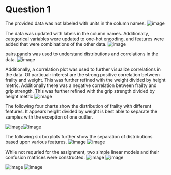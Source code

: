 # Question 1
The provided data was not labeled with units in the column names.
![image](https://github.com/Luke-J-Miller/CS5530/assets/111100132/4ee0273a-c339-41ca-a6ee-dd5086af8c6f)  
  
The data was updated with labels in the column names.  Additionally, categorical variables were updated to one-hot encoding, and features were added that were combinations of the other data.
![image](https://github.com/Luke-J-Miller/CS5530/assets/111100132/3280d678-5cd0-439b-a725-06890e0cc84f)  
  
pairs.panels was used to understand distributions and correlations in the data.
![image](https://github.com/Luke-J-Miller/CS5530/assets/111100132/242b5680-2009-4543-b7c8-c6de581ead05)  
  
Additionally, a correlation plot was used to further visualize correlations in the data. Of particualr interest are the strong positive correlation between frailty and weight. This was further refined with the weight divided by height metric.  Additionally there was a negative correlation between frailty and grip strength.  This was further refined with the grip strength divided by height metric
![image](https://github.com/Luke-J-Miller/CS5530/assets/111100132/46df5123-03f5-487e-9a5e-91b5bc6ed579)  
  
The following four charts show the distribution of frailty with different features.  It appears height divided by weight is best able to separate the samples with the exception of one outlier.  
  
![image](https://github.com/Luke-J-Miller/CS5530/assets/111100132/0a74b1dd-e7a2-47db-9980-34e7d1a34ed7)![image](https://github.com/Luke-J-Miller/CS5530/assets/111100132/51288a36-b499-4fb4-bbaa-5beefba2f7a5)  
  
The following six boxplots further show the separation of distributions based upon various features.
![image](https://github.com/Luke-J-Miller/CS5530/assets/111100132/14a77501-9aab-41fb-b8af-1279cf574685)
![image](https://github.com/Luke-J-Miller/CS5530/assets/111100132/87472cfe-2099-49c7-b3b5-93af60dec2ed)  
  
While not requried for the assignment, two simple linear models and their confusion matrices were constructed.
![image](https://github.com/Luke-J-Miller/CS5530/assets/111100132/ba5ee431-d0cb-4c05-a4a8-fa05707fc62f)
![image](https://github.com/Luke-J-Miller/CS5530/assets/111100132/cf707516-da1e-4552-9cc6-a692148b4d0c)  
  
![image](https://github.com/Luke-J-Miller/CS5530/assets/111100132/d899d5ef-0da8-4a1e-b123-902aadb05d93)
![image](https://github.com/Luke-J-Miller/CS5530/assets/111100132/03ac3b11-497c-4af1-9c84-1ee6f152306b)


